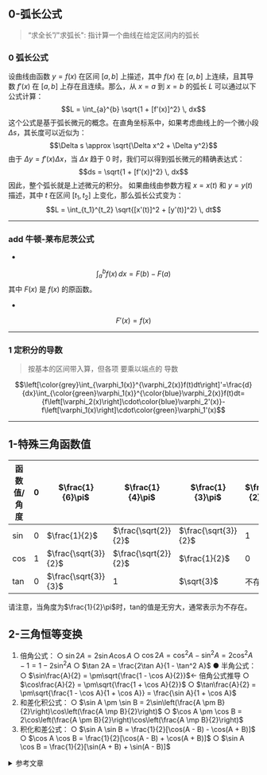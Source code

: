 ## 0-弧长公式
> “求全长”/"求弧长":
  指计算一个曲线在给定区间内的弧长

### 0 弧长公式 
设曲线由函数 $y = f(x)$ 在区间 $[a, b]$ 上描述，其中 $f(x)$ 在 $[a, b]$ 上连续，且其导数 $f'(x)$ 在 $[a, b]$ 上存在且连续。那么，从 $x = a$ 到 $x = b$ 的弧长 $L$ 可以通过以下公式计算：
$$L = \int_{a}^{b} \sqrt{1 + [f'(x)]^2} \, dx$$
这个公式是基于弧长微元的概念。在直角坐标系中，如果考虑曲线上的一个微小段 $\Delta s$，其长度可以近似为：
$$\Delta s \approx \sqrt{\Delta x^2 + \Delta y^2}$$
由于 $\Delta y = f'(x) \Delta x$，当 $\Delta x$ 趋于 0 时，我们可以得到弧长微元的精确表达式：
$$ds = \sqrt{1 + [f'(x)]^2} \, dx$$
因此，整个弧长就是上述微元的积分。
如果曲线由参数方程 $x = x(t)$ 和 $y = y(t)$ 描述，其中 $t$ 在区间 $[t_1, t_2]$ 上变化，那么弧长公式变为：
$$L = \int_{t_1}^{t_2} \sqrt{[x'(t)]^2 + [y'(t)]^2} \, dt$$
- - -
### add 牛顿-莱布尼茨公式
- 
$$\int_{a}^{b} f(x) \, dx = F(b) - F(a)$$
其中 $F(x)$ 是 $f(x)$ 的原函数。

- 
 $$ F'(x) = f(x) $$
- - -
### 1 定积分的导数
> 按基本的区间带入算，但各项 要乘以端点的 导数

$$\left[\color{grey}\int_{\varphi_1(x)}^{\varphi_2(x)}f(t)dt\right]'=\frac{d}{dx}\int_{\color{green}\varphi_1(x)}^{\color{blue}\varphi_2(x)}f(t)dt={f\left[\varphi_2(x)\right]\cdot\color{blue}\varphi_2'(x)}-f\left[\varphi_1(x)\right]\cdot\color{green}\varphi_1'(x)$$



- - -
## 1-特殊三角函数值

| 函数值/角度 | 0| $\frac{1}{6}\pi$   | $\frac{1}{4}\pi$   | $\frac{1}{3}\pi$   | $\frac{1}{2}\pi$   | $\pi$|
|-------------|--------------------|--------------------|--------------------|--------------------|--------------------|--------------------|
| sin         | 0| $\frac{1}{2}$      | $\frac{\sqrt{2}}{2}$ | $\frac{\sqrt{3}}{2}$ | 1| 0|
| cos         | 1| $\frac{\sqrt{3}}{2}$ | $\frac{\sqrt{2}}{2}$ | $\frac{1}{2}$      | 0| -1                 |
| tan         | 0| $\frac{\sqrt{3}}{3}$ | 1| $\sqrt{3}$         | 不存在             | 0|

请注意，当角度为$\frac{1}{2}\pi$时，tan的值是无穷大，通常表示为不存在。

## 2-三角恒等变换


1. 倍角公式：
  ○ $\sin 2A = 2\sin A \cos A$
  ○ $\cos 2A = \cos^2 A - \sin^2 A = 2\cos^2 A - 1 = 1 - 2\sin^2 A$
  ○ $\tan 2A = \frac{2\tan A}{1 - \tan^2 A}$
● 半角公式：
  ○ $\sin\frac{A}{2} = \pm\sqrt{\frac{1 - \cos A}{2}}$← 倍角公式推导
  ○ $\cos\frac{A}{2} = \pm\sqrt{\frac{1 + \cos A}{2}}$
  ○ $\tan\frac{A}{2} = \pm\sqrt{\frac{1 - \cos A}{1 + \cos A}} = \frac{\sin A}{1 + \cos A}$
2. 和差化积公式：
  ○ $\sin A \pm \sin B = 2\sin\left(\frac{A \pm B}{2}\right)\cos\left(\frac{A \mp B}{2}\right)$
  ○ $\cos A \pm \cos B = 2\cos\left(\frac{A \pm B}{2}\right)\cos\left(\frac{A \mp B}{2}\right)$
3. 积化和差公式：
  ○ $\sin A \sin B = \frac{1}{2}[\cos(A - B) - \cos(A + B)]$
  ○ $\cos A \cos B = \frac{1}{2}[\cos(A - B) + \cos(A + B)]$
  ○ $\sin A \cos B = \frac{1}{2}[\sin(A + B) + \sin(A - B)]$

<details>
  <summary>参考文章</summary>
  https://blog.csdn.net/Gou_Hailong/article/details/122830552
  https://blog.csdn.net/Gou_Hailong/article/details/122830552 ←和差化积 推导
</details>

